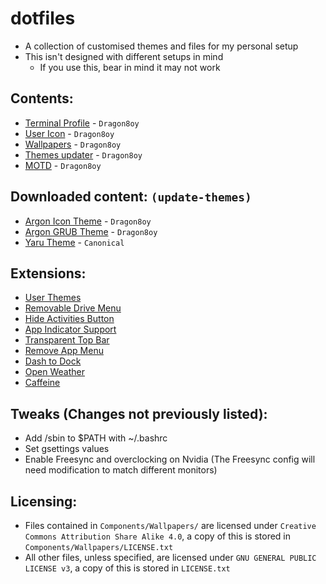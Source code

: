 # dotfiles
 - A collection of customised themes and files for my personal setup
 - This isn't designed with different setups in mind
   - If you use this, bear in mind it may not work

## Contents:
 - [Terminal Profile](https://github.com/Dragon8oy/dotfiles/blob/master/Components/Misc/terminal-profile.dconf) - `Dragon8oy`
 - [User Icon](https://github.com/Dragon8oy/dotfiles/blob/master/Components/Misc/UserIcon.png) - `Dragon8oy`
 - [Wallpapers](https://github.com/Dragon8oy/argon-wallpapers) - `Dragon8oy`
 - [Themes updater](https://github.com/Dragon8oy/dotfiles/blob/master/Components/update-themes) - `Dragon8oy`
 - [MOTD](https://github.com/Dragon8oy/dotfiles/tree/master/Components/motd/update-motd.d) - `Dragon8oy`

## Downloaded content: `(update-themes)`
 - [Argon Icon Theme](https://github.com/Dragon8oy/argon-icon-theme) - `Dragon8oy`
 - [Argon GRUB Theme](https://github.com/Dragon8oy/argon-grub-themes) - `Dragon8oy`
 - [Yaru Theme](https://github.com/ubuntu/yaru) - `Canonical`

## Extensions:
 - [User Themes](https://extensions.gnome.org/extension/19/user-themes/)
 - [Removable Drive Menu](https://extensions.gnome.org/extension/7/removable-drive-menu/)
 - [Hide Activities Button](https://extensions.gnome.org/extension/744/hide-activities-button/)
 - [App Indicator Support](https://extensions.gnome.org/extension/615/appindicator-support/)
 - [Transparent Top Bar](https://extensions.gnome.org/extension/1708/transparent-top-bar/)
 - [Remove App Menu](https://extensions.gnome.org/extension/3906/remove-app-menu/)
 - [Dash to Dock](https://extensions.gnome.org/extension/307/dash-to-dock/)
 - [Open Weather](https://extensions.gnome.org/extension/750/openweather/)
 - [Caffeine](https://extensions.gnome.org/extension/517/caffeine/)

## Tweaks (Changes not previously listed):
 - Add /sbin to $PATH with ~/.bashrc
 - Set gsettings values
 - Enable Freesync and overclocking on Nvidia (The Freesync config will need modification to match different monitors)

## Licensing:
 - Files contained in `Components/Wallpapers/` are licensed under `Creative Commons Attribution Share Alike 4.0`, a copy of this is stored in `Components/Wallpapers/LICENSE.txt`
 - All other files, unless specified, are licensed under `GNU GENERAL PUBLIC LICENSE v3`, a copy of this is stored in `LICENSE.txt`
